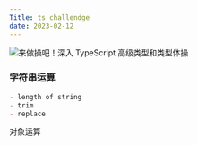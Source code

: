 ```yaml
---
Title: ts challendge
date: 2023-02-12
---
```






![来做操吧！深入 TypeScript 高级类型和类型体操](https://p9-juejin.byteimg.com/tos-cn-i-k3u1fbpfcp/1168ae6d59364e74a890353e900fe192~tplv-k3u1fbpfcp-zoom-crop-mark:3780:3780:3780:2128.awebp?)





### 字符串运算

```md
- length of string
- trim
- replace
```



对象运算

